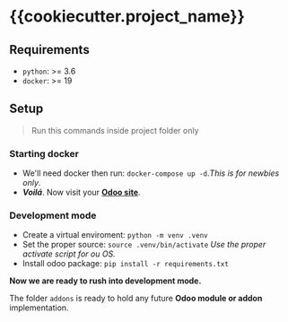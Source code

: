 # {{cookiecutter.project_name}}

## Requirements

- `python`: >= 3.6
- `docker`: >= 19

## Setup

> Run this commands inside project folder only

### Starting docker

- We'll need docker then run: `docker-compose up -d`.*This is for newbies only*.
- **_Voilá_**. Now visit your [**Odoo site**]('https://127.0.0.1:{{cookiecutter.odoo_port}}').

### Development mode

- Create a virtual enviroment: `python -m venv .venv`
- Set the proper source: `source .venv/bin/activate` *Use the proper activate script for ou OS.*
- Install odoo package: `pip install -r requirements.txt`

**Now we are ready to rush into development mode.**

The folder `addons` is ready to hold any future **Odoo module or addon** implementation.
